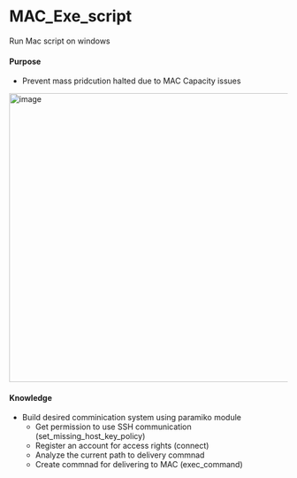 # MAC_Exe_script
Run Mac script on windows

#### Purpose
-  Prevent mass pridcution halted due to MAC Capacity issues
<img width="521" alt="image" src="https://github.com/user-attachments/assets/ca21a110-464a-4d17-b7a0-0272b44137bf">

#### Knowledge
- Build desired comminication system using paramiko module
  -  Get permission to use SSH communication (set_missing_host_key_policy)
  -  Register an account for access rights (connect)
  -  Analyze the current path to delivery commnad
  -  Create commnad for delivering to MAC (exec_command)
